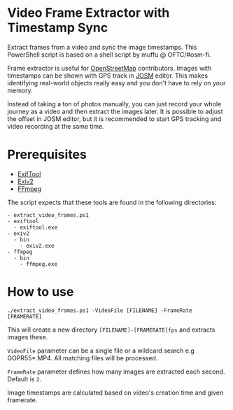 # Video Frame Extractor with Timestamp Sync
Extract frames from a video and sync the image timestamps. This PowerShell script is based on a shell script by muffu @ OFTC/#osm-fi.

Frame extractor is useful for [OpenStreetMap](https://www.openstreetmap.org) contributors. Images with
timestamps can be shown with GPS track in [JOSM](https://josm.openstreetmap.de/) editor. This makes identifying real-world objects really easy and you don't have to rely on your memory.

Instead of taking a ton of photos manually, you can just record your whole journey as a video and then extract the images later. It is possible to adjust the offset in JOSM editor, but it is recommended to start GPS tracking and video recording at the same time.

# Prerequisites
- [ExifTool](https://exiftool.org/)
- [Exiv2](https://exiv2.org/)
- [FFmpeg](https://ffmpeg.org/)

The script expects that these tools are found in the following directories:
```
- extract_video_frames.ps1
- exiftool
  - exiftool.exe
- exiv2
  - bin
    - exiv2.exe
- ffmpeg
  - bin
    - ffmpeg.exe
```

# How to use
```
./extract_video_frames.ps1 -VideoFile [FILENAME] -FrameRate [FRAMERATE]
```

This will create a new directory `[FILENAME]-[FRAMERATE]fps` and extracts images these.

`VideoFile` parameter can be a single file or a wildcard search e.g GOPR55*.MP4. All matching files will be processed.

`FrameRate` parameter defines how many images are extracted each second. Default is `2`.

Image timestamps are calculated based on video's creation time and given framerate.
